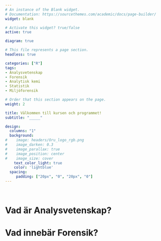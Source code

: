 ```yaml
---
# An instance of the Blank widget.
# Documentation: https://sourcethemes.com/academic/docs/page-builder/
widget: blank

# Activate this widget? true/false
active: true

diagram: true

# This file represents a page section.
headless: true

categories: ["R"]
tags:
- Analysvetenskap
- Forensik
- Analytisk kemi
- Statistik
- Miljöforensik

# Order that this section appears on the page.
weight: 2

title: Välkommen till kursen och programmet!
subtitle: "_____"

design:
  columns: "1"
  background:
#    image: headers/Oru_logo_rgb.png
#    image_darken: 0.3
#    image_parallax: true
#    image_position: center
#    image_size: cover
    text_color_light: true
    color: 'lightblue'
  spacing:
     padding: ["20px", "0", "20px", "0"]
---
```

<br>

# Vad är Analysvetenskap?



  
# Vad innebär Forensik?





